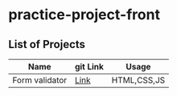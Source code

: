 # practice-project-front
## List of Projects

| Name           | git Link                                                                               | Usage       |
| -------------- | -------------------------------------------------------------------------------------- | ----------- |
| Form validator | [Link](https://github.com/sajjad-10/practice-project-front/tree/main/Form%20Validator) | HTML,CSS,JS |